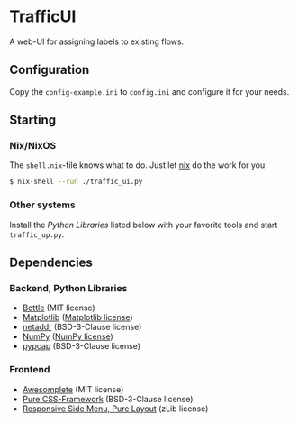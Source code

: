 # TrafficUI
A web-UI for assigning labels to existing flows.

## Configuration
Copy the `config-example.ini` to `config.ini` and configure it for your needs.

## Starting
### Nix/NixOS
The `shell.nix`-file knows what to do. Just let [nix][] do the work for you.

```bash
$ nix-shell --run ./traffic_ui.py
```

### Other systems
Install the *Python Libraries* listed below with your favorite tools and start
`traffic_up.py`.

## Dependencies
### Backend, Python Libraries

- [Bottle][bottle] (MIT license)
- [Matplotlib][matplotlib] ([Matplotlib license][matplotlib-license])
- [netaddr][] (BSD-3-Clause license)
- [NumPy][numpy] ([NumPy license][numpy-license])
- [pypcap][] (BSD-3-Clause license)

### Frontend

- [Awesomplete][awesomplete] (MIT license)
- [Pure CSS-Framework][pure] (BSD-3-Clause license)
- [Responsive Side Menu, Pure Layout][pure-layout] (zLib license)

[awesomplete]: https://leaverou.github.io/awesomplete/
[bottle]: http://bottlepy.org/
[matplotlib]: https://matplotlib.org/
[matplotlib-license]: https://github.com/matplotlib/matplotlib/blob/master/LICENSE/LICENSE
[netaddr]: https://pypi.python.org/pypi/netaddr
[nix]: https://nixos.org/nix/
[numpy]: http://www.numpy.org/
[numpy-license]: http://www.numpy.org/license.html#license
[pure]: http://purecss.io/
[pure-layout]: https://purecss.io/layouts/
[pypcap]: https://pypi.python.org/pypi/pypcap
